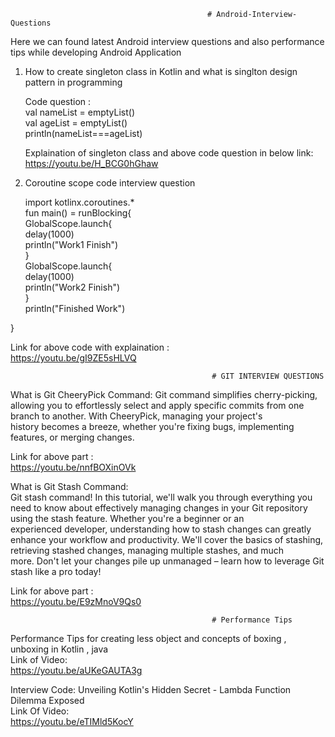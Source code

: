                                                 # Android-Interview-Questions  
                                                
Here we can found latest Android interview questions and also performance tips while developing Android Application

1. How to create singleton class in Kotlin and what is singlton design pattern in programming
   
   Code question :  
   val nameList = emptyList<String>()  
   val ageList = emptyList<Int>()  
   println(nameList===ageList)  

   Explaination of singleton class and above code question in below link:    
   https://youtu.be/H_BCG0hGhaw

3. Coroutine scope code interview question
   
   import kotlinx.coroutines.*  
   fun main() = runBlocking{  
   GlobalScope.launch{  
    delay(1000)  
    println("Work1 Finish")  
   }  
   GlobalScope.launch{    
     delay(1000)  
    println("Work2 Finish")  
   }  
     println("Finished Work")  
     
  }  

  Link for above code with explaination :  
  https://youtu.be/gI9ZE5sHLVQ  

                                                 # GIT INTERVIEW QUESTIONS  
  What is Git CheeryPick Command:
  Git command simplifies cherry-picking, allowing you to effortlessly select and apply specific commits from one branch to another. With CheeryPick, managing your project's  
  history becomes a breeze, whether  you're  fixing bugs, implementing features, or merging changes.  

 Link for above part :   
  https://youtu.be/nnfBOXinOVk

 What is Git Stash Command:  
 Git stash command! In this tutorial, we'll walk you through everything you need to know about effectively managing changes in your Git repository using the stash feature. Whether you're a beginner or an  
 experienced developer, understanding how to stash changes can greatly enhance your workflow and productivity. We'll cover the basics of stashing, retrieving stashed changes, managing multiple stashes, and much   
 more. Don't let your changes pile up unmanaged – learn how to leverage Git stash like a pro today!  
  
 Link for above part :    
 https://youtu.be/E9zMnoV9Qs0 
                                                 
                                                 # Performance Tips
                                                 
 Performance Tips for creating less object and concepts of boxing , unboxing in Kotlin , java  
 Link of Video:  
 https://youtu.be/aUKeGAUTA3g        

 Interview Code: Unveiling Kotlin's Hidden Secret - Lambda Function Dilemma Exposed  
 Link Of Video:  
 https://youtu.be/eTIMld5KocY  
   
